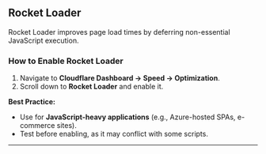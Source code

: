 
## **Rocket Loader**
Rocket Loader improves page load times by deferring non-essential JavaScript execution.

### **How to Enable Rocket Loader**
1. Navigate to **Cloudflare Dashboard → Speed → Optimization**.
2. Scroll down to **Rocket Loader** and enable it.

**Best Practice:**
- Use for **JavaScript-heavy applications** (e.g., Azure-hosted SPAs, e-commerce sites).
- Test before enabling, as it may conflict with some scripts.

---
